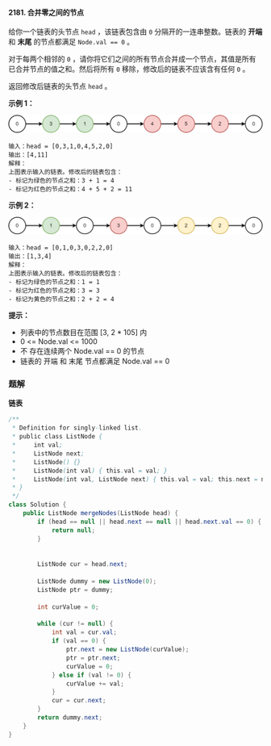 #### 2181. 合并零之间的节点

给你一个链表的头节点 `head` ，该链表包含由 `0` 分隔开的一连串整数。链表的 **开端** 和 **末尾** 的节点都满足 `Node.val == 0` 。

对于每两个相邻的 `0` ，请你将它们之间的所有节点合并成一个节点，其值是所有已合并节点的值之和。然后将所有 `0` 移除，修改后的链表不应该含有任何 `0` 。

返回修改后链表的头节点 `head` 。

**示例 1：**

![img](./images/合并零之间的节点/1.jpg)

```shell
输入：head = [0,3,1,0,4,5,2,0]
输出：[4,11]
解释：
上图表示输入的链表。修改后的链表包含：
- 标记为绿色的节点之和：3 + 1 = 4
- 标记为红色的节点之和：4 + 5 + 2 = 11
```

**示例 2：**

![img](./images/合并零之间的节点/2.jpg)

```shell
输入：head = [0,1,0,3,0,2,2,0]
输出：[1,3,4]
解释：
上图表示输入的链表。修改后的链表包含：
- 标记为绿色的节点之和：1 = 1
- 标记为红色的节点之和：3 = 3
- 标记为黄色的节点之和：2 + 2 = 4
```

**提示：**

* 列表中的节点数目在范围 [3, 2 * 105] 内
* 0 <= Node.val <= 1000
* 不 存在连续两个 Node.val == 0 的节点
* 链表的 开端 和 末尾 节点都满足 Node.val == 0

### 题解

**链表**

```java
/**
 * Definition for singly-linked list.
 * public class ListNode {
 *     int val;
 *     ListNode next;
 *     ListNode() {}
 *     ListNode(int val) { this.val = val; }
 *     ListNode(int val, ListNode next) { this.val = val; this.next = next; }
 * }
 */
class Solution {
    public ListNode mergeNodes(ListNode head) {
        if (head == null || head.next == null || head.next.val == 0) {
            return null;
        }


        ListNode cur = head.next;

        ListNode dummy = new ListNode(0);
        ListNode ptr = dummy;

        int curValue = 0;

        while (cur != null) {
            int val = cur.val;
            if (val == 0) {
                ptr.next = new ListNode(curValue);
                ptr = ptr.next;
                curValue = 0;
            } else if (val != 0) {
                curValue += val;
            }
            cur = cur.next;
        }
        return dummy.next;
    }
}
```

